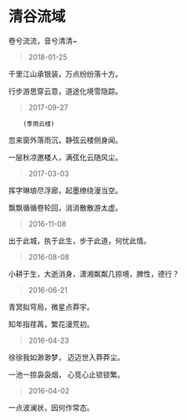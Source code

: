# 清谷流域 

卷兮流流，音兮清清~


> 2018-01-25

千里江山承银装，万点纷纷落十方。

行步游思穿云意，道途化境雪隐踪。



>  2017-09-27 

        (季雨云楼)

 忽来窗外落雨沉，静弦云楼侧身闻。
  
 一层秋凉邀楼人，满弦化云随风尘。


> 2017-03-03

挥字琳琅尽浮廊，起墨缭绕漫当空。

飘飘循循卷轮回，消消散散游太虚。

> 2016-11-08

出于此城，执于此生，步于此道，何忧此情。

> 2016-08-08

小耕于生，大逝消身，潇湘粼粼几掠境，脾性，德行？

> 2016-06-21

青冥拟穹局，微星点莽宇。

知年指荏苒，繁花漫荒初。

> 2016-04-23

徐徐我如渺渺梦， 迈迈世入莽莽尘。

一池一掠袅袅烟， 心竞心止锁锁繁。

> 2016-04-02

一点波澜状，因何作常态。
